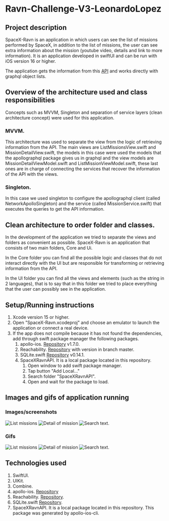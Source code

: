 # Ravn-Challenge-V3-LeonardoLopez
## Project description
SpaceX-Ravn is an application in which users can see the list of missions performed by SpaceX, in addition to the list of missions, the user can see extra information about the mission (youtube video, details and link to more information). It is an application developed in swiftUI and can be run with iOS version 16 or higher.

The application gets the information from this [API](https://github.com/apollographql/spacex) and works directly with graphql object lists.

## Overview of the architecture used and class responsibilities
Concepts such as MVVM, Singleton and separation of service layers (clean architecture concept) were used for this application. 

### MVVM.
This architecture was used to separate the view from the logic of retrieving information from the API. The main views are ListMissionsView.swift and MissionDetailView.swift, the models in this case were used the models that the apollographql package gives us in graphql and the view models are MissionDetailViewModel.swift and ListMissionViewModel.swift, these last ones are in charge of connecting the services that recover the information of the API with the views.

### Singleton.
In this case we used singleton to configure the apollographql client (called NetworkApolloSingleton) and the service (called MissionService.swift) that executes the queries to get the API information.

## Clean architecture to order folder and classes.
In the development of the application we tried to separate the views and folders as convenient as possible. SpaceX-Ravn is an application that consists of two main folders, Core and Ui.

In the Core folder you can find all the possible logic and classes that do not interact directly with the UI but are responsible for transforming or retrieving information from the API.

In the UI folder you can find all the views and elements (such as the string in 2 languages), that is to say that in this folder we tried to place everything that the user can possibly see in the application.

## Setup/Running instructions
1. Xcode version 15 or higher.
2. Open "SpaceX-Ravn.xcodeproj" and choose an emulator to launch the application or connect a real device.
3. If the app does not compile because it has not found the dependencies, add through swift package manager the following packages.
    1. apollo-ios. [Repository](https://github.com/apollographql/apollo-ios) v1.7.0.
    2. Reachability. [Repository](https://github.com/ashleymills/Reachability.swift) with version in branch master.
    3. SQLite.swift [Repository](https://github.com/stephencelis/SQLite.swift) v0.14.1.
    4.  SpaceXRavnAPI. It is a local package located in this repository.
        1. Open window to add swift package manager.
        2. Tap button "Add Local..."
        3. Search folder "SpaceXRavnAPI".
        4. Open and wait for the package to load.

## Images and gifs of application running
### Images/screenshots
![List missions](/readme_resources/img_1.jpg "List missions.")
![Detail of mission](/readme_resources/img_2.PNG "Detail of mission.")
![Search text.](/readme_resources/img_3.PNG "Search text.")

### Gifs
![List missions](/readme_resources/gif_1.gif "List missions.")
![Detail of mission](/readme_resources/gif_2.gif "Detail of mission.")
![Search text.](/readme_resources/gif_3.gif "Search text.")

## Technologies used
1. SwiftUI.
2. UIKit.
3. Combine.
4. apollo-ios. [Repository](https://github.com/apollographql/apollo-ios)
5. Reachability. [Repository](https://github.com/ashleymills/Reachability.swift).
6. SQLite.swift [Repository](https://github.com/stephencelis/SQLite.swift).
7. SpaceXRavnAPI. It is a local package located in this repository. This package was generated by apollo-ios-cli.